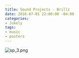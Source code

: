 ```yaml
---
title: Sound Projects - Brillz
date: 2016-07-01 22:00:00 -04:00
categories:
- Jukely
tags:
- music
- posters
---
```


![sp_3.png](/uploads/sp_3.png)